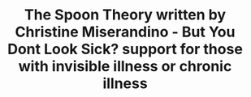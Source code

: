 ---
layout: bookmark
title: >-
  The Spoon Theory written by Christine Miserandino - But You Dont Look Sick?
  support for those with invisible illness or chronic illness
tags:
  - Bookmarks
  - Autism
  - ADHD
created: '2022-12-05T10:12:53.000Z'
link: https://butyoudontlooksick.com/articles/written-by-christine/the-spoon-theory
id: 552296933
image: >-
  https://cdn.totalcomputersusa.com/butyoudontlooksick.com/uploads/2011/05/thespoontheory_logo.jpg
---